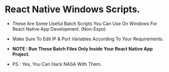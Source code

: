 # React Native Windows Scripts.


* These Are Some Useful Batch Scripts You Can Use On Windows For React Native App Development. (Non-Expo)
* Make Sure To Edit IP & Port Variables According To Your Requirements.
* **NOTE : Run These Batch Files Only Inside Your React Native App Project.**

* PS : Yes, You Can Hack NASA With Them. 
